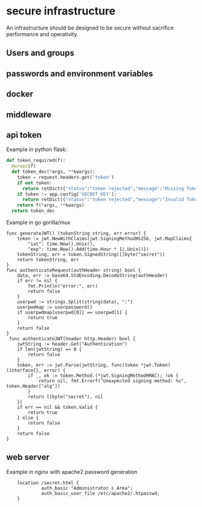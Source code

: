 # secure infrastructure

An infrastructure should be designed to be secure without sacrifice performance and operativity.

## Users and groups

## passwords and environment variables

## docker

## middleware 

## api token

Example in python flask:

```python
def token_required(f):
  @wraps(f)
  def token_dec(*args, **kwargs):
    token = request.headers.get('token')
    if not token:
      return retDict({"status":"token rejected","message":"Missing Token!"}, 400)
    if token != app.config['SECRET_KEY']:
      return retDict({"status":"token rejected","message":"Invalid Token"}, 401)
    return f(*args, **kwargs)
  return token_dec
```
Example in go gorilla/mux

```golang
func generateJWT() (tokenString string, err error) {
	token := jwt.NewWithClaims(jwt.SigningMethodHS256, jwt.MapClaims{
		"iat": time.Now().Unix(),
		"exp": time.Now().Add(time.Hour * 1).Unix()})
	tokenString, err = token.SignedString([]byte("secret"))
	return tokenString, err
}
func authenticateRequest(authHeader string) bool {
	data, err := base64.StdEncoding.DecodeString(authHeader)
	if err != nil {
		fmt.Println("error:", err)
		return false
	}
	userpwd := strings.Split(string(data), ":")
	userpwdmap := userpassword()
	if userpwdmap[userpwd[0]] == userpwd[1] {
		return true
	}
	return false
}
 func authenticateJWT(header http.Header) bool {
	jwtString := header.Get("Authentication")
	if len(jwtString) == 0 {
		return false
	}
	token, err := jwt.Parse(jwtString, func(token *jwt.Token) (interface{}, error) {
		if _, ok := token.Method.(*jwt.SigningMethodHMAC); !ok {
			return nil, fmt.Errorf("Unexpected signing method: %v", token.Header["alg"])
		}
		return []byte("secret"), nil
	})
	if err == nil && token.Valid {
		return true
	} else {
		return false
	}
	return false
}
```

## web server

Example in nginx with apache2 password generation

```
	location /secret.html {
			 auth_basic "Administrator s Area";
    		 auth_basic_user_file /etc/apache2/.htpasswd;
	}
```

